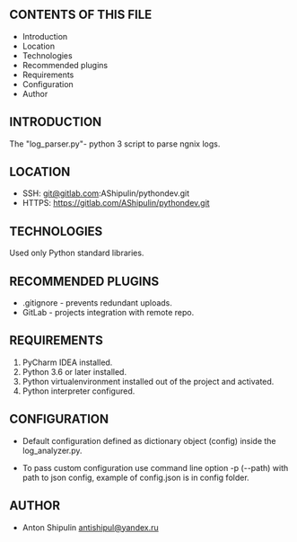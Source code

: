 
CONTENTS OF THIS FILE
---------------------

 * Introduction
 * Location
 * Technologies
 * Recommended plugins
 * Requirements
 * Configuration
 * Author

INTRODUCTION
------------

The "log_parser.py"- python 3 script to parse ngnix logs.

LOCATION
---------

- SSH: git@gitlab.com:AShipulin/pythondev.git
- HTTPS: https://gitlab.com/AShipulin/pythondev.git

TECHNOLOGIES
-------------

Used only Python standard libraries.

RECOMMENDED PLUGINS
-------------------

- .gitignore - prevents redundant uploads.
- GitLab - projects integration with remote repo.

REQUIREMENTS
------------

1. PyCharm IDEA installed.
2. Python 3.6 or later installed.
3. Python virtualenvironment installed out of the project and activated.
4. Python interpreter configured.


CONFIGURATION
--------------

- Default configuration defined as dictionary object (config) inside the log_analyzer.py.

- To pass custom configuration use command line option -p (--path) with path to json config,
example of config.json is in config folder.


AUTHOR
-----------

* Anton Shipulin <antishipul@yandex.ru> 
